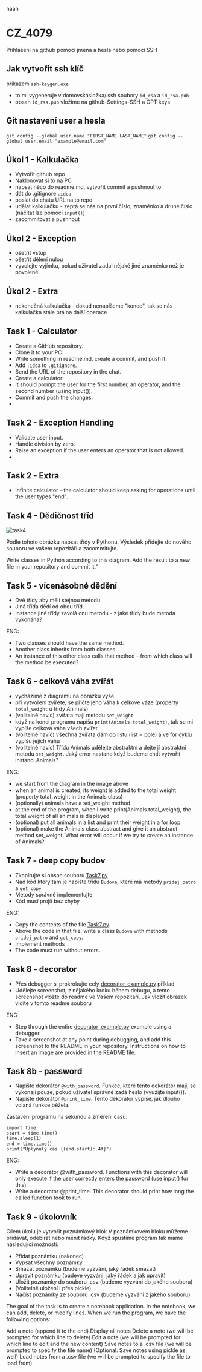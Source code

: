haah




# CZ_4079

Přihlášení na github pomocí jména a hesla nebo pomocí SSH

## Jak vytvořit ssh klíč


příkazem `ssh-keygen.exe`
- to mi vygeneruje v domovskásložka/.ssh soubory `id_rsa` a `id_rsa.pub`
- obsah `id_rsa.pub` vložíme na github-Settings-SSH a GPT keys

## Git nastavení user a hesla
`git config --global user.name "FIRST_NAME LAST_NAME"`
`git config --global user.email "example@email.com"`


## Úkol 1 - Kalkulačka

- Vytvořit github repo
- Naklonovat si to na PC
- napsat něco do readme.md, vytvořit commit a pushnout to
- dát do .gitignore `.idea`
- poslat do chatu URL na to repo
- udělat kalkulačku - zeptá se nás na první číslo, znaménko a druhé číslo (načítat lze pomocí `input()`)
- zacommitovat a pushnout

## Úkol 2 - Exception
- ošetřit vstup
- ošetřit dělení nulou
- vyvolejte vyjímku, pokud uživatel zadal nějaké jiné znaménko než je povolené

## Úkol 2 - Extra
- nekonečná kalkulačka - dokud nenapíšeme "konec", tak se nás kalkulačka stále ptá na další operace

## Task 1 - Calculator

- Create a GitHub repository.
- Clone it to your PC.
- Write something in readme.md, create a commit, and push it.
- Add `.idea` to `.gitignore`.
- Send the URL of the repository in the chat.
- Create a calculator:
- It should prompt the user for the first number, an operator, and the second number (using input()).
- Commit and push the changes.
- 
## Task 2 - Exception Handling

- Validate user input.
- Handle division by zero.
- Raise an exception if the user enters an operator that is not allowed.
- 
## Task 2 - Extra

- Infinite calculator - the calculator should keep asking for operations until the user types "end".

## Task 4 - Dědičnost tříd
![task4](task4.png)

Podle tohoto obrázku napsat třídy v Pythonu. Výsledek přidejte do nového souboru ve vašem repozitáři a zacommitujte.

Write classes in Python according to this diagram. Add the result to a new file in your repository and commit it."

## Task 5 - vícenásobné dědění
- Dvě třídy aby měli stejnou metodu.
- Jiná třída dědí od obou tříd.
- Instance jiné třídy zavolá onu metodu - z jaké třídy bude metoda vykonána?

ENG:
- Two classes should have the same method.
- Another class inherits from both classes.
- An instance of this other class calls that method - from which class will the method be executed?

## Task 6 - celková váha zvířát
- vycházíme z diagramu na obrázku výše
- při vytvoření zvířete, se přičte jeho váha k celkové váze (property `total_weight` u třídy Animals)
- (volitelně navíc) zvířata mají metodu `set_weight`
- když na konci programu napíšu `print(Animals.total_weight)`, tak se mi vypíše celková váha všech zvířat
- (volitelné navíc) všechna zvířata dám do listu (list = pole) a ve for cyklu vypíšu jejich váhu
- (volitelné navíc) Třídu Animals udělejte abstraktní a dejte jí abstraktní metodu `set_weight`. Jaký error nastane když budeme chtít vytvořit instanci Animals?

ENG:
- we start from the diagram in the image above
- when an animal is created, its weight is added to the total weight (property total_weight in the Animals class)
- (optionally) animals have a set_weight method
- at the end of the program, when I write print(Animals.total_weight), the total weight of all animals is displayed
- (optional) put all animals in a list and print their weight in a for loop
- (optional) make the Animals class abstract and give it an abstract method set_weight. What error will occur if we try to create an instance of Animals?

## Task 7 - deep copy budov
- Zkopírujte si obsah souboru [Task7.py](https://github.com/alifuk/CZ_4079/blob/main/Task7.py)
- Nad kód který tam je napište třídu `Budova`, které má metody `pridej_patro` a `get_copy`
- Metody správně implementujte
- Kód musí projít bez chyby

ENG:
- Copy the contents of the file [Task7.py](https://github.com/alifuk/CZ_4079/blob/main/Task7.py).
- Above the code in that file, write a class `Budova` with methods `pridej_patro` and `get_copy`.
- Implement methods
- The code must run without errors.

## Task 8 - decorator
- Přes debugger si prokrokujte celý [decorator_example.py](https://github.com/alifuk/CZ_4079/blob/main/decorator_example.py) příklad
- Udělejte screenshot, z nějakého kroku během debugu, a tento screenshot vložte do readme ve Vašem repozitáři. Jak vložit obrázek vidíte v tomto readme souboru

ENG
- Step through the entire [decorator_example.py](https://github.com/alifuk/CZ_4079/blob/main/decorator_example.py) example using a debugger.
- Take a screenshot at any point during debugging, and add this screenshot to the README in your repository. Instructions on how to insert an image are provided in the README file.

## Task 8b - password
- Napište dekorátor `@with_password`. Funkce, které tento dekorátor mají, se vykonají pouze, pokud uživatel správně zadá heslo (využijte input()).
- Napište dekorátor `@print_time`. Tento dekorátor vypíše, jak dlouho volaná funkce běžela.

Zastavení programu na sekundu a změření času:
```
import time
start = time.time()
time.sleep(1)
end = time.time()
print("Uplynulý čas {(end-start):.4f}")
```

ENG:
- Write a decorator @with_password. Functions with this decorator will only execute if the user correctly enters the password (use input() for this).
- Write a decorator @print_time. This decorator should print how long the called function took to run.

## Task 9 - úkolovník
 
Cílem úkolu je vytvořit poznámkový blok
V poznámkovém bloku můžeme přidávat, odebírat nebo měnit řádky.
Když spustíme program tak máme následující možnosti:
- Přidat poznámku (nakonec)
- Vypsat všechny poznámky
- Smazat poznámku (budeme vyzváni, jaký řádek smazat)
- Upravit poznámku (budeve vyzváni, jaký řádek a jak upravit)
- Uložit poznámky do souboru .csv (budeme vyzváni do jakého souboru) 
- (Volitelně uložení i přes pickle)
- Načíst poznámky ze souboru .csv (budeme vyzváni z jakého souboru)


The goal of the task is to create a notebook application.
In the notebook, we can add, delete, or modify lines.
When we run the program, we have the following options:

Add a note (append it to the end)
Display all notes
Delete a note (we will be prompted for which line to delete)
Edit a note (we will be prompted for which line to edit and the new content)
Save notes to a .csv file (we will be prompted to specify the file name)
(Optional: Save notes using pickle as well)
Load notes from a .csv file (we will be prompted to specify the file to load from)